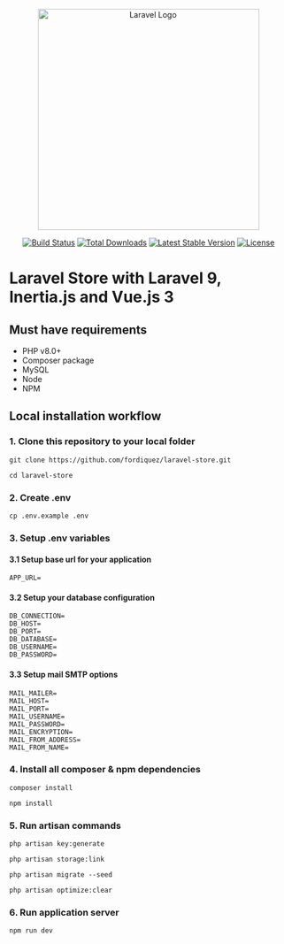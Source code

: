 <p align="center"><a href="https://laravel.com" target="_blank"><img src="https://raw.githubusercontent.com/laravel/art/master/logo-lockup/5%20SVG/2%20CMYK/1%20Full%20Color/laravel-logolockup-cmyk-red.svg" width="400" alt="Laravel Logo"></a></p>

<p align="center">
<a href="https://travis-ci.org/laravel/framework"><img src="https://travis-ci.org/laravel/framework.svg" alt="Build Status"></a>
<a href="https://packagist.org/packages/laravel/framework"><img src="https://img.shields.io/packagist/dt/laravel/framework" alt="Total Downloads"></a>
<a href="https://packagist.org/packages/laravel/framework"><img src="https://img.shields.io/packagist/v/laravel/framework" alt="Latest Stable Version"></a>
<a href="https://packagist.org/packages/laravel/framework"><img src="https://img.shields.io/packagist/l/laravel/framework" alt="License"></a>
</p>

# Laravel Store with Laravel 9, Inertia.js and Vue.js 3


## Must have requirements
- PHP v8.0+
- Composer package
- MySQL
- Node
- NPM

## Local installation workflow

### 1. Clone this repository to your local folder
```
git clone https://github.com/fordiquez/laravel-store.git
```
```
cd laravel-store
```

### 2. Create .env
```
cp .env.example .env
```
### 3. Setup .env variables
#### 3.1 Setup base url for your application
```
APP_URL=
```

#### 3.2 Setup your database configuration

```
DB_CONNECTION=
DB_HOST=
DB_PORT=
DB_DATABASE=
DB_USERNAME=
DB_PASSWORD=
```

#### 3.3 Setup mail SMTP options

```
MAIL_MAILER=
MAIL_HOST=
MAIL_PORT=
MAIL_USERNAME=
MAIL_PASSWORD=
MAIL_ENCRYPTION=
MAIL_FROM_ADDRESS=
MAIL_FROM_NAME=
```

### 4. Install all composer & npm dependencies
```
composer install
```
```
npm install
```

### 5. Run artisan commands
```
php artisan key:generate
```

```
php artisan storage:link
```

```
php artisan migrate --seed
```

```
php artisan optimize:clear
```

### 6. Run application server

```
npm run dev
```

